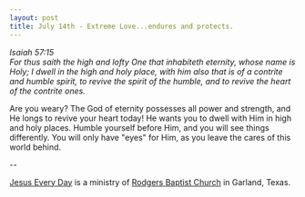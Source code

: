 ```yaml
---
layout: post
title: July 14th - Extreme Love...endures and protects.
---
```


_Isaiah 57:15  
For thus saith the high and lofty One that inhabiteth eternity,
whose name is Holy; I dwell in the high and holy place, with him also
that is of a contrite and humble spirit, to revive the spirit of the
humble, and to revive the heart of the contrite ones._

Are you weary? The God of eternity possesses all power and
strength, and He longs to revive your heart today! He wants you to
dwell with Him in high and holy places. Humble yourself before Him,
and you will see things differently. You will only have "eyes" for
Him, as you leave the cares of this world behind.

 --

<a href=http://jesuseveryday.net>Jesus Every Day</a> is a ministry of <a href=http://rodgersbaptist.net>Rodgers Baptist Church</a> in Garland, Texas.
